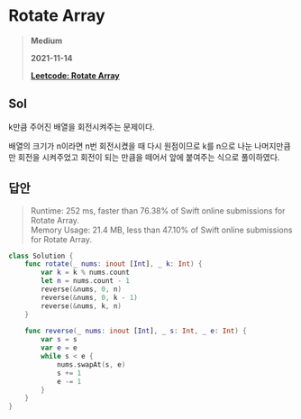 # Rotate Array
> **Medium**
>
> **2021-11-14**
>
> **[Leetcode: Rotate Array](https://leetcode.com/problems/rotate-array)**


## Sol
k만큼 주어진 배열을 회전시켜주는 문제이다.

배열의 크기가 n이라면 n번 회전시켰을 때 다시 원점이므로 k를 n으로 나눈 나머지만큼만 회전을 시켜주었고 회전이 되는 만큼을 떼어서 앞에 붙여주는 식으로 풀이하였다.

## 답안
> Runtime: 252 ms, faster than 76.38% of Swift online submissions for Rotate Array.  
> Memory Usage: 21.4 MB, less than 47.10% of Swift online submissions for Rotate Array.
```swift
class Solution {
    func rotate(_ nums: inout [Int], _ k: Int) {
        var k = k % nums.count 
        let n = nums.count - 1
        reverse(&nums, 0, n)
        reverse(&nums, 0, k - 1)
        reverse(&nums, k, n)
    }
    
    func reverse(_ nums: inout [Int], _ s: Int, _ e: Int) {
        var s = s 
        var e = e 
        while s < e {
            nums.swapAt(s, e)
            s += 1
            e -= 1
        }
    }
}
```